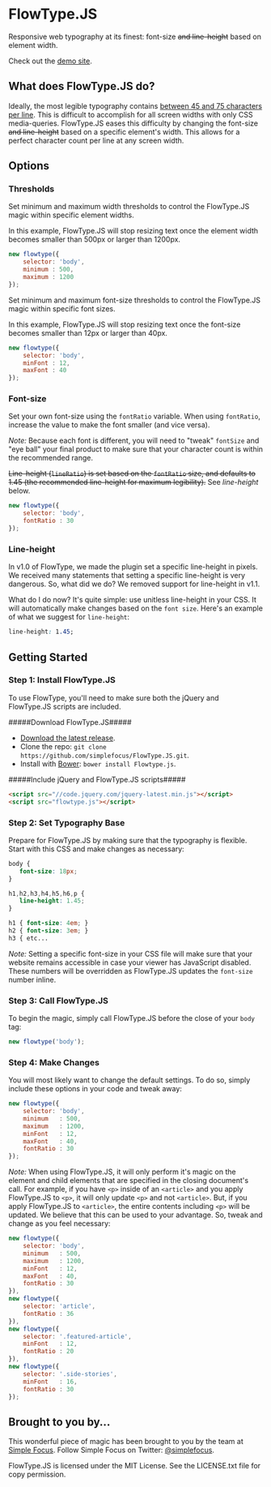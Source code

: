 # FlowType.JS

Responsive web typography at its finest: font-size ~~and line-height~~ based on element width.

Check out the [demo site](http://simplefocus.com/flowtype).

## What does FlowType.JS do?

Ideally, the most legible typography contains [between 45 and 75 characters per line](http://webtypography.net/2.1.2). This is difficult to accomplish for all screen widths with only CSS media-queries. FlowType.JS eases this difficulty by changing the font-size ~~and line-height~~ based on a specific element's width. This allows for a perfect character count per line at any screen width.

## Options

### Thresholds

Set minimum and maximum width thresholds to control the FlowType.JS magic within specific element widths.

In this example, FlowType.JS will stop resizing text once the element width becomes smaller than 500px or larger than 1200px.

```javascript
new flowtype({
    selector: 'body',
    minimum : 500,
    maximum : 1200
});
```

Set minimum and maximum font-size thresholds to control the FlowType.JS magic within specific font sizes.

In this example, FlowType.JS will stop resizing text once the font-size becomes smaller than 12px or larger than 40px.

```javascript
new flowtype({
    selector: 'body',
    minFont : 12,
    maxFont : 40
});
```

### Font-size

Set your own font-size using the `fontRatio` variable. When using `fontRatio`, increase the value to make the font smaller (and vice versa).

_Note:_ Because each font is different, you will need to "tweak" `fontSize` and "eye ball" your final product to make sure that your character count is within the recommended range.

~~Line-height (`lineRatio`) is set based on the `fontRatio` size, and defaults to 1.45 (the recommended line-height for maximum legibility).~~ See _line-height_ below.

```javascript
new flowtype({
    selector: 'body',
    fontRatio : 30
});
```

### Line-height

In v1.0 of FlowType, we made the plugin set a specific line-height in pixels. We received many statements that setting a specific line-height is very dangerous. So, what did we do? We removed support for line-height in v1.1.

What do I do now? It's quite simple: use unitless line-height in your CSS. It will automatically make changes based on the `font size`. Here's an example of what we suggest for `line-height`:

```css
line-height: 1.45;
```

## Getting Started

### Step 1: Install FlowType.JS

To use FlowType, you'll need to make sure both the jQuery and FlowType.JS scripts are included.

\#####Download FlowType.JS#####

-   [Download the latest release](https://github.com/simplefocus/FlowType.JS/archive/v1.1.0.zip).
-   Clone the repo: `git clone https://github.com/simplefocus/FlowType.JS.git`.
-   Install with [Bower](http://bower.io): `bower install Flowtype.js`.

\#####Include jQuery and FlowType.JS scripts#####

```html
<script src="//code.jquery.com/jquery-latest.min.js"></script>
<script src="flowtype.js"></script>
```

### Step 2: Set Typography Base

Prepare for FlowType.JS by making sure that the typography is flexible. Start with this CSS and make changes as necessary:

```css
body {
   font-size: 18px;
}

h1,h2,h3,h4,h5,h6,p {
   line-height: 1.45;
}

h1 { font-size: 4em; }
h2 { font-size: 3em; }
h3 { etc...
```

_Note:_ Setting a specific font-size in your CSS file will make sure that your website remains accessible in case your viewer has JavaScript disabled. These numbers will be overridden as FlowType.JS updates the `font-size` number inline.

### Step 3: Call FlowType.JS

To begin the magic, simply call FlowType.JS before the close of your `body` tag:

```javascript
new flowtype('body');
```

### Step 4: Make Changes

You will most likely want to change the default settings. To do so, simply include these options in your code and tweak away:

```javascript
new flowtype({
    selector: 'body',
    minimum   : 500,
    maximum   : 1200,
    minFont   : 12,
    maxFont   : 40,
    fontRatio : 30
});
```

_Note:_ When using FlowType.JS, it will only perform it's magic on the element and child elements that are specified in the closing document's call. For example, if you have `<p>` inside of an `<article>` and you apply FlowType.JS to `<p>`, it will only update `<p>` and not `<article>`. But, if you apply FlowType.JS to `<article>`, the entire contents including `<p>` will be updated. We believe that this can be used to your advantage. So, tweak and change as you feel necessary:

```javascript
new flowtype({
    selector: 'body',
    minimum   : 500,
    maximum   : 1200,
    minFont   : 12,
    maxFont   : 40,
    fontRatio : 30
}),
new flowtype({
    selector: 'article',
    fontRatio : 36
}),
new flowtype({
    selector: '.featured-article',
    minFont   : 12,
    fontRatio : 20
}),
new flowtype({
    selector: '.side-stories',
    minFont   : 16,
    fontRatio : 30
});
```

## Brought to you by...

This wonderful piece of magic has been brought to you by the team at [Simple Focus](http://simplefocus.com). Follow Simple Focus on Twitter: [@simplefocus](http://twitter.com/simplefocus).

FlowType.JS is licensed under the MIT License. See the LICENSE.txt file for copy permission.

